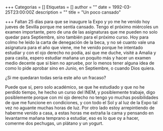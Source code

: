 +++
Categorias = []
Etiquetas = []
author = ""
date = 1992-03-25T23:00:00Z
description = ""
title = "Un poco cansado"

+++
Faltan 25 días para que se inaugure la Expo y yo me he venido hoy jueves de Sevilla porque me sentía cansado. Tengo el próximo miércoles un examen importante, pero de una de las asignaturas que me pueden no solo quedar para Septiembre, sino también para el próximo curso. Hoy para colmo he leído la carta de denegación de la beca, y no sé cuanto vale una asignatura para el año que viene, me he venido porque he intentado estudiar y con el ojo derecho no podía, así que me duche, visité a Amalia y para casita, espero estudiar mañana un poquito más y hacer un examen medio decente que si bien no apruebe, por lo menos tener alguna idea de como lo pide aprobar sino en Junio, en Septiembre, o cuando Dios quiera.

¿Si me quedaran todas seria este año un fracaso?

Puede que sí, pero solo académico, se que he estudiado y que no he perdido tiempo, he hecho un curso del INEM, y posiblemente trabaje, digo posiblemente porque con mi ojo derecho no tengo yo muchas posibilidades de que me funcione en condiciones, y con todo el Sol y al luz de la Expo tal vez no aguante muchas horas de luz. Por otro lado estoy arrepintiendo de haberme venido a casa, a estas horas me extraña la cama y pensando en levantarme mañana temprano a estudiar, eso es lo que oy a hacer, comerme dos pechugas, un plátano y un yogurt.